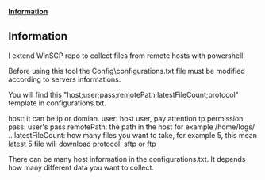 **[Information](http://musaalp.com)**

## Information

I extend WinSCP repo to collect files from remote hosts with powershell.

Before using this tool the Config\configurations.txt file must be modified according to servers informations.

You will find this "host;user;pass;remotePath;latestFileCount;protocol" template in configurations.txt.

host: it can be ip or domian.
user: host user, pay attention tp permission
pass: user's pass
remotePath: the path in the host for example /home/logs/ ..
latestFileCount: how many files you want to take, for example 5, this mean latest 5 file will download
protocol: sftp or ftp

There can be many host information in the configurations.txt. It depends how many different data you want to collect.

